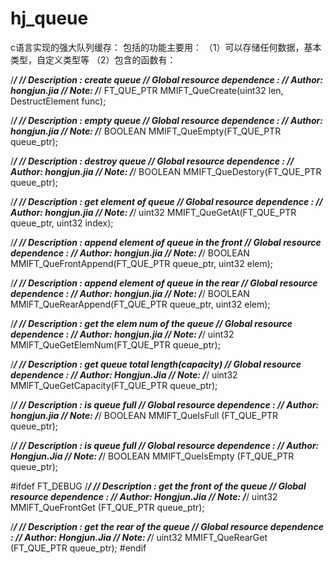 # hj_queue
c语言实现的强大队列缓存：
包括的功能主要用：
（1）可以存储任何数据，基本类型，自定义类型等
（2）包含的函数有：

/*****************************************************************************/
//  Description :  create queue
//  Global resource dependence :
//  Author: hongjun.jia
//  Note:
/*****************************************************************************/
FT_QUE_PTR MMIFT_QueCreate(uint32 len, DestructElement func);


/*****************************************************************************/
//  Description :  empty queue
//  Global resource dependence :
//  Author: hongjun.jia
//  Note:
/*****************************************************************************/
BOOLEAN MMIFT_QueEmpty(FT_QUE_PTR queue_ptr);

/*****************************************************************************/
//  Description :  destroy queue
//  Global resource dependence :
//  Author: hongjun.jia
//  Note:
/*****************************************************************************/
BOOLEAN MMIFT_QueDestory(FT_QUE_PTR queue_ptr);

/*****************************************************************************/
//  Description :  get element of queue
//  Global resource dependence :
//  Author: hongjun.jia
//  Note:
/*****************************************************************************/
uint32 MMIFT_QueGetAt(FT_QUE_PTR queue_ptr, uint32 index);

/*****************************************************************************/
//  Description :  append element of queue in the front
//  Global resource dependence :
//  Author: hongjun.jia
//  Note:
/*****************************************************************************/
BOOLEAN MMIFT_QueFrontAppend(FT_QUE_PTR queue_ptr, uint32 elem);

/*****************************************************************************/
//  Description :  append element of queue in the rear
//  Global resource dependence :
//  Author: hongjun.jia
//  Note:
/*****************************************************************************/
BOOLEAN MMIFT_QueRearAppend(FT_QUE_PTR queue_ptr, uint32 elem);

/*****************************************************************************/
//  Description :  get the elem num of the queue
//  Global resource dependence :
//  Author: hongjun.jia
//  Note:
/*****************************************************************************/
uint32 MMIFT_QueGetElemNum(FT_QUE_PTR queue_ptr);

/*****************************************************************************/
//  Description :  get queue total length(capacity)
//  Global resource dependence :
//  Author: Hongjun.Jia
//  Note:
/*****************************************************************************/
uint32 MMIFT_QueGetCapacity(FT_QUE_PTR queue_ptr);

/*****************************************************************************/
//  Description :  is queue full
//  Global resource dependence :
//  Author: hongjun.jia
//  Note:
/*****************************************************************************/
BOOLEAN MMIFT_QueIsFull (FT_QUE_PTR queue_ptr);

/*****************************************************************************/
//  Description :  is queue full
//  Global resource dependence :
//  Author: Hongjun.Jia
//  Note:
/*****************************************************************************/
BOOLEAN MMIFT_QueIsEmpty (FT_QUE_PTR queue_ptr);

#ifdef FT_DEBUG
/*****************************************************************************/
//  Description :  get the front of the queue
//  Global resource dependence :
//  Author: Hongjun.Jia
//  Note: 
/*****************************************************************************/
uint32 MMIFT_QueFrontGet (FT_QUE_PTR queue_ptr);

/*****************************************************************************/
//  Description :  get the rear of the queue
//  Global resource dependence :
//  Author: Hongjun.Jia
//  Note:
/*****************************************************************************/
uint32 MMIFT_QueRearGet (FT_QUE_PTR queue_ptr);
#endif
